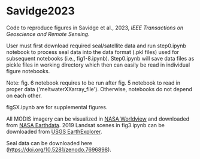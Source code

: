 # Savidge2023
Code to reproduce figures in Savidge et al., 2023, _IEEE Transactions on Geoscience and Remote Sensing_.

User must first download required seal/satellite data and run step0.ipynb notebook to process seal data into the data format (.pkl files) used for subsequent notebooks (i.e., fig1-8.ipynb). Step0.ipynb will save data files as pickle files in working directory which then can easily be read in individual figure notebooks.

Note: fig. 6 notebook requires to be run after fig. 5 notebook to read in proper data ('meltwaterXXarray_file'). Otherwise, notebooks do not depend on each other.

figSX.ipynb are for supplemental figures.

All MODIS imagery can be visualized in [NASA Worldview](https://worldview.earthdata.nasa.gov/) and downloaded from [NASA Earthdata](https://search.earthdata.nasa.gov/). 2019 Landsat scenes in fig3.ipynb can be downloaded from [USGS EarthExplorer](https://earthexplorer.usgs.gov/).

Seal data can be downloaded here (https://doi.org/10.5281/zenodo.7696898).
